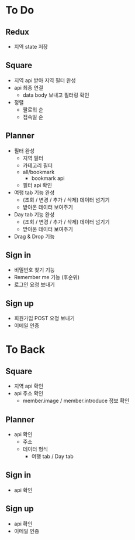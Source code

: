 # To Do

## Redux

- 지역 state 저장

## Square

- 지역 api 받아 지역 필터 완성
- api 최종 연결
  - data body 보내고 필터링 확인
- 정렬
  - 팔로워 순
  - 접속일 순


## Planner

- 필터 완성
  - 지역 필터
  - 카테고리 필터
  - all/bookmark
    - bookmark api
  - 필터 api 확인
- 여행 tab 기능 완성
  - (조회 / 변경 / 추가 / 삭제) 데이터 넘기기
  - 받아온 데이터 보여주기
- Day tab 기능 완성
  - (조회 / 변경 / 추가 / 삭제) 데이터 넘기기
  - 받아온 데이터 보여주기
- Drag & Drop 기능

## Sign in

- 비밀번호 찾기 기능
- Remember me 기능 (후순위)
- 로그인 요청 보내기 

## Sign up

- 회원가입 POST 요청 보내기
- 이메일 인증





# To Back

## Square

- 지역 api 확인
- api 주소 확인
  - member.image / member.introduce 정보 확인



## Planner

- api 확인
  - 주소
  - 데이터 형식
    - 여행 tab / Day tab

## Sign in

- api 확인

## Sign up

- api 확인
- 이메일 인증